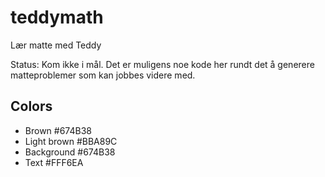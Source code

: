 # teddymath

Lær matte med Teddy

Status: Kom ikke i mål. Det er muligens noe kode her rundt det å generere matteproblemer som kan jobbes videre med.

## Colors

- Brown #674B38
- Light brown #BBA89C
- Background #674B38
- Text #FFF6EA
